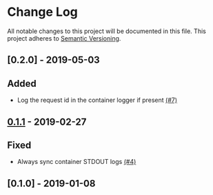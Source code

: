 # Change Log

All notable changes to this project will be documented in this file.
This project adheres to [Semantic Versioning](http://semver.org/).

## [0.2.0] - 2019-05-03

## Added
- Log the request id in the container logger if present [(#7)](https://github.com/ManageIQ/manageiq-loggers/pull/7)

## [0.1.1] - 2019-02-27

## Fixed
- Always sync container STDOUT logs [(#4)](https://github.com/ManageIQ/manageiq-loggers/pull/4)

## [0.1.0] - 2019-01-08

[Unreleased]: https://github.com/ManageIQ/manageiq-loggers/compare/v0.1.1...master
[0.1.1]: https://github.com/ManageIQ/manageiq-loggers/compare/v0.1.0...v0.1.1
